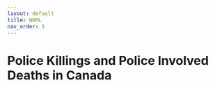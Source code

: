 ```yaml
---
layout: default
title: WAML
nav_order: 1
---
```


# Police Killings and Police Involved Deaths in Canada

